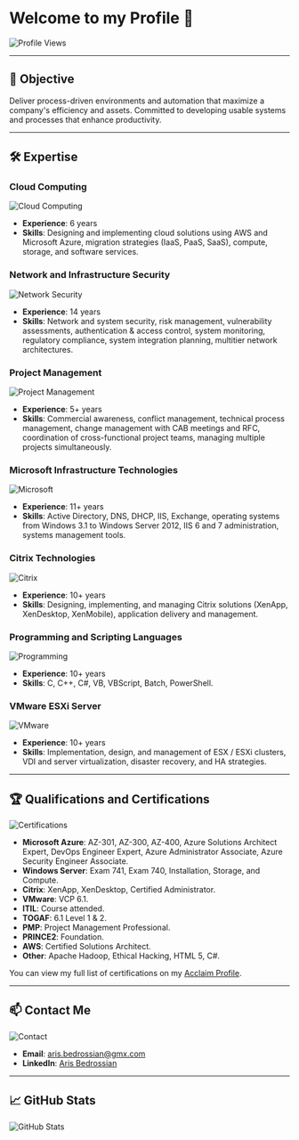 # Welcome to my Profile 👋

![Profile Views](https://komarev.com/ghpvc/?username=ArisBedrossian&color=blue)

---

## 🎯 Objective
Deliver process-driven environments and automation that maximize a company's efficiency and assets. Committed to developing usable systems and processes that enhance productivity.

---

## 🛠️ Expertise

### Cloud Computing
![Cloud Computing](https://img.icons8.com/color/48/000000/cloud.png)
- **Experience**: 6 years
- **Skills**: Designing and implementing cloud solutions using AWS and Microsoft Azure, migration strategies (IaaS, PaaS, SaaS), compute, storage, and software services.

### Network and Infrastructure Security
![Network Security](https://img.icons8.com/color/48/000000/lock.png)
- **Experience**: 14 years
- **Skills**: Network and system security, risk management, vulnerability assessments, authentication & access control, system monitoring, regulatory compliance, system integration planning, multitier network architectures.

### Project Management
![Project Management](https://img.icons8.com/color/48/000000/project-management.png)
- **Experience**: 5+ years
- **Skills**: Commercial awareness, conflict management, technical process management, change management with CAB meetings and RFC, coordination of cross-functional project teams, managing multiple projects simultaneously.

### Microsoft Infrastructure Technologies
![Microsoft](https://img.icons8.com/color/48/000000/microsoft.png)
- **Experience**: 11+ years
- **Skills**: Active Directory, DNS, DHCP, IIS, Exchange, operating systems from Windows 3.1 to Windows Server 2012, IIS 6 and 7 administration, systems management tools.

### Citrix Technologies
![Citrix](https://img.icons8.com/color/48/000000/citrix.png)
- **Experience**: 10+ years
- **Skills**: Designing, implementing, and managing Citrix solutions (XenApp, XenDesktop, XenMobile), application delivery and management.

### Programming and Scripting Languages
![Programming](https://img.icons8.com/color/48/000000/code.png)
- **Experience**: 10+ years
- **Skills**: C, C++, C#, VB, VBScript, Batch, PowerShell.

### VMware ESXi Server
![VMware](https://img.icons8.com/color/48/000000/vmware.png)
- **Experience**: 10+ years
- **Skills**: Implementation, design, and management of ESX / ESXi clusters, VDI and server virtualization, disaster recovery, and HA strategies.

---

## 🏆 Qualifications and Certifications
![Certifications](https://img.icons8.com/color/48/000000/certificate.png)
- **Microsoft Azure**: AZ-301, AZ-300, AZ-400, Azure Solutions Architect Expert, DevOps Engineer Expert, Azure Administrator Associate, Azure Security Engineer Associate.
- **Windows Server**: Exam 741, Exam 740, Installation, Storage, and Compute.
- **Citrix**: XenApp, XenDesktop, Certified Administrator.
- **VMware**: VCP 6.1.
- **ITIL**: Course attended.
- **TOGAF**: 6.1 Level 1 & 2.
- **PMP**: Project Management Professional.
- **PRINCE2**: Foundation.
- **AWS**: Certified Solutions Architect.
- **Other**: Apache Hadoop, Ethical Hacking, HTML 5, C#.

You can view my full list of certifications on my [Acclaim Profile](https://www.youracclaim.com/users/yourusername/badges).

---

## 📫 Contact Me
![Contact](https://img.icons8.com/color/48/000000/email.png)
- **Email**: [aris.bedrossian@gmx.com](mailto:aris.bedrossian@gmx.com)
- **LinkedIn**: [Aris Bedrossian](https://qa.linkedin.com/in/aris-bedrossian-3aa42317)

---

## 📈 GitHub Stats
![GitHub Stats](https://github-readme-stats.vercel.app/api?username=ArisBedrossian&show_icons=true&theme=radical)
